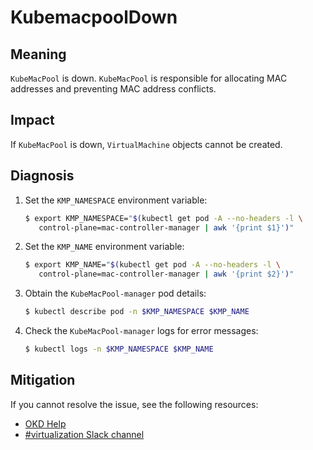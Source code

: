 # KubemacpoolDown

## Meaning

`KubeMacPool` is down. `KubeMacPool` is responsible for allocating MAC addresses
and preventing MAC address conflicts.

## Impact

If `KubeMacPool` is down, `VirtualMachine` objects cannot be created.

## Diagnosis

1. Set the `KMP_NAMESPACE` environment variable:

   ```bash
   $ export KMP_NAMESPACE="$(kubectl get pod -A --no-headers -l \
      control-plane=mac-controller-manager | awk '{print $1}')"
   ```

2. Set the `KMP_NAME` environment variable:

   ```bash
   $ export KMP_NAME="$(kubectl get pod -A --no-headers -l \
      control-plane=mac-controller-manager | awk '{print $2}')"
   ```

3. Obtain the `KubeMacPool-manager` pod details:

   ```bash
   $ kubectl describe pod -n $KMP_NAMESPACE $KMP_NAME
   ```

4. Check the `KubeMacPool-manager` logs for error messages:

   ```bash
   $ kubectl logs -n $KMP_NAMESPACE $KMP_NAME
   ```

## Mitigation

<!--DS: If you cannot resolve the issue, log in to the
link:https://access.redhat.com[Customer Portal] and open a support case,
attaching the artifacts gathered during the Diagnosis procedure.-->
<!--USstart-->
If you cannot resolve the issue, see the following resources:

- [OKD Help](https://www.okd.io/help/)
- [#virtualization Slack channel](https://kubernetes.slack.com/channels/virtualization)
<!--USend-->
